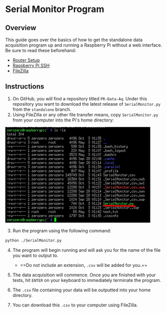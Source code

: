 # Serial Monitor Program
## Overview
This guide goes over the basics of how to get the standalone data acquisition program up and running a Raspberry Pi without a web interface. Be sure to read these beforehand:
- [Router Setup](./router-setup.md)
- [Raspberry Pi SSH](./raspberry-pi-ssh.md)
- [FileZilla](./filezilla.md)

## Instructions
1. On GitHub, you will find a repository titled `PR-Data-Aq`. Under this repository you want to download the latest release of `SerialMonitor.py` from the `standalone` branch.
2. Using FileZilla or any other file transfer means, copy `SerialMonitor.py` from your computer into the Pi's home directory:

![data-aq-list.png](../_static/images/data-aq/data-aq-list.png)
	
3. Run the program using the following command:
```bash
python ./SerialMonitor.py
```

4. The program will begin running and will ask you for the name of the file you want to output to.
	- ==Do not include an extension, `.csv` will be added for you.==

6. The data acquisition will commence. Once you are finished with your tests, hit `ENTER` on your keyboard to immediately terminate the program.

7. The `.csv` file containing your data  will be outputted into your home directory.

8. You can download this `.csv` to your computer using FileZilla.
